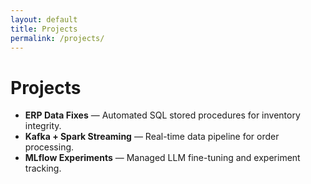 ```yaml
---
layout: default
title: Projects
permalink: /projects/
---
```


# Projects
- **ERP Data Fixes** — Automated SQL stored procedures for inventory integrity.  
- **Kafka + Spark Streaming** — Real-time data pipeline for order processing.  
- **MLflow Experiments** — Managed LLM fine-tuning and experiment tracking.  
